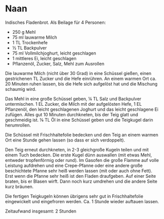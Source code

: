 Naan
====

Indisches Fladenbrot. Als Beilage für 4 Personen:

* 250 g Mehl
* 75 ml lauwarme Milch
* 1 TL Trockenhefe
* ½ TL Backpulver
* 75 ml Vollmilchjoghurt, leicht geschlagen
* 1 mittleres Ei, leicht geschlagen
* Pflanzenöl, Zucker, Salz, Mehl zum Ausrollen

Die lauwarme Milch (nicht über 30 Grad) in eine Schüssel gießen, einen
gestrichenen TL Zucker und die Hefe einrühren. An einem warmen Ort ca. 20
Minuten ruhen lassen, bis die Hefe sich aufgelöst hat und die Mischung schaumig
wird.

Das Mehl in eine große Schüssel geben, ¼ TL Salz und Backpulver untermischen.
1 EL Zucker, die Milch mit der aufgelösten Hefe, 1 EL Pflanzenöl, den leicht
geschlagenen Joghurt und das leicht geschlagene Ei zufügen. Alles gut 10 Minuten
durchkneten, bis der Teig glatt und geschmeidig ist. ⅛ TL Öl in eine Schüssel
geben und die Teigkugel darin herumrollen.

Die Schüssel mit Frischhaltefolie bedecken und den Teig an einem warmen Ort eine
Stunde gehen lassen (so dass er sich verdoppelt).

Den Teig erneut durchkneten, in 2-3 gleichgroße Kugeln teilen und mit einem Tuch
bedecken. Die erste Kugel dünn auswallen (mit etwas Mehl, entweder tropfenförmig
oder rund). Im Gasofen die große Flamme auf volle Leistung aufdrehen und eine
Crepe-Pfanne oder eine andere große beschichtete Pfanne sehr heiß werden lassen
(mit oder auch ohne Fett). Erst wenn die Pfanne sehr heiß ist den Fladen
draufgeben. Auf einer Seite braten, bis er Blasen wirft. Dann noch kurz umdrehen
und die andere Seite kurz bräunen.

Die fertigen Teigkugeln können übrigens sehr gut in Frischhaltefolie
eingewickelt und eingefroren werden. Ca. 1 Stunde wieder auftauen lassen.

Zeitaufwand insgesamt: 2 Stunden